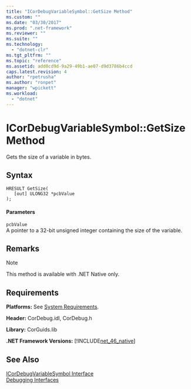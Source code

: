 ```yaml
---
title: "ICorDebugVariableSymbol::GetSize Method"
ms.custom: ""
ms.date: "03/30/2017"
ms.prod: ".net-framework"
ms.reviewer: ""
ms.suite: ""
ms.technology: 
  - "dotnet-clr"
ms.tgt_pltfrm: ""
ms.topic: "reference"
ms.assetid: add0cd9d-9a29-49b1-ae07-d9d3786b4ccd
caps.latest.revision: 4
author: "rpetrusha"
ms.author: "ronpet"
manager: "wpickett"
ms.workload: 
  - "dotnet"
---
```

# ICorDebugVariableSymbol::GetSize Method
Gets the size of a variable in bytes.  
  
## Syntax  
  
```  
HRESULT GetSize(  
   [out] ULONG32 *pcbValue  
);  
```  
  
#### Parameters  
 `pcbValue`  
 A pointer to a 32-bit unsigned integer containing the size of the variable.  
  
## Remarks  
  
> [!NOTE]
>  This method is available with .NET Native only.  
  
## Requirements  
 **Platforms:** See [System Requirements](../../../../docs/framework/get-started/system-requirements.md).  
  
 **Header:** CorDebug.idl, CorDebug.h  
  
 **Library:** CorGuids.lib  
  
 **.NET Framework Versions:** [!INCLUDE[net_46_native](../../../../includes/net-46-native-md.md)]  
  
## See Also  
 [ICorDebugVariableSymbol Interface](../../../../docs/framework/unmanaged-api/debugging/icordebugvariablesymbol-interface.md)  
 [Debugging Interfaces](../../../../docs/framework/unmanaged-api/debugging/debugging-interfaces.md)
